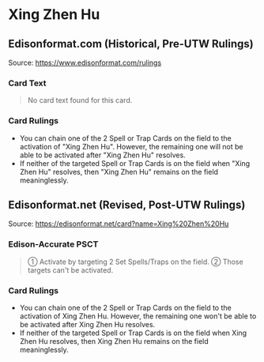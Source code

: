 # Xing Zhen Hu

## Edisonformat.com (Historical, Pre-UTW Rulings)

Source: https://www.edisonformat.com/rulings

### Card Text

> No card text found for this card.

### Card Rulings

*   You can chain one of the 2 Spell or Trap Cards on the field to the activation of "Xing Zhen Hu". However, the remaining one will not be able to be activated after "Xing Zhen Hu" resolves.
*   If neither of the targeted Spell or Trap Cards is on the field when "Xing Zhen Hu" resolves, then "Xing Zhen Hu" remains on the field meaninglessly.

## Edisonformat.net (Revised, Post-UTW Rulings)

Source: https://edisonformat.net/card?name=Xing%20Zhen%20Hu

### Edison-Accurate PSCT

> ① Activate by targeting 2 Set Spells/Traps on the field. ② Those targets can't be activated.

### Card Rulings

*   You can chain one of the 2 Spell or Trap Cards on the field to the activation of Xing Zhen Hu. However, the remaining one won't be able to be activated after Xing Zhen Hu resolves.
*   If neither of the targeted Spell or Trap Cards is on the field when Xing Zhen Hu resolves, then Xing Zhen Hu remains on the field meaninglessly.
            